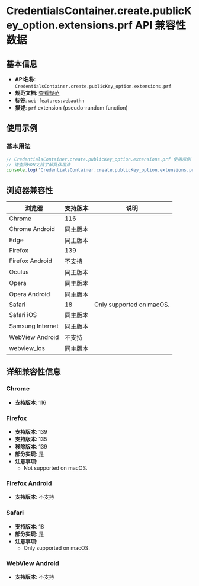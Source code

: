 # CredentialsContainer.create.publicKey_option.extensions.prf API 兼容性数据

## 基本信息

- **API名称**: `CredentialsContainer.create.publicKey_option.extensions.prf`
- **规范文档**: [查看规范](https://w3c.github.io/webauthn/#prf-extension)
- **标签**: `web-features:webauthn`
- **描述**: `prf` extension (pseudo-random function)

## 使用示例

### 基本用法

```javascript
// CredentialsContainer.create.publicKey_option.extensions.prf 使用示例
// 请查阅MDN文档了解具体用法
console.log('CredentialsContainer.create.publicKey_option.extensions.prf API');
```

## 浏览器兼容性

| 浏览器 | 支持版本 | 说明 |
|--------|----------|------|
| Chrome | 116 |  |
| Chrome Android | 同主版本 |  |
| Edge | 同主版本 |  |
| Firefox | 139 |  |
| Firefox Android | 不支持 |  |
| Oculus | 同主版本 |  |
| Opera | 同主版本 |  |
| Opera Android | 同主版本 |  |
| Safari | 18 | Only supported on macOS. |
| Safari iOS | 同主版本 |  |
| Samsung Internet | 同主版本 |  |
| WebView Android | 不支持 |  |
| webview_ios | 同主版本 |  |

## 详细兼容性信息

### Chrome

- **支持版本**: 116

### Firefox

- **支持版本**: 139
- **支持版本**: 135
- **移除版本**: 139
- **部分实现**: 是
- **注意事项**:
  - Not supported on macOS.

### Firefox Android

- **支持版本**: 不支持

### Safari

- **支持版本**: 18
- **部分实现**: 是
- **注意事项**:
  - Only supported on macOS.

### WebView Android

- **支持版本**: 不支持

